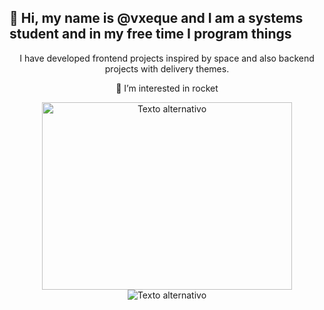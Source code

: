   ## 👋 Hi, my name is @vxeque and I am a systems student and in my free time I program things
  
<div align="center">  
  <p>I have developed frontend projects inspired by space and also backend projects with delivery themes.</p>
  <p></p>
  <p>👀 I’m interested in rocket</p>
  <img src="https://github.com/vxeque/vxeque/assets/138147636/6ef2bd7a-d020-4f38-af6d-eec41349cb8a" alt="Texto alternativo" width="400" height="300" style="border-radius: '50%'">
    <img src="data:image/svg+xml;utf8,<svg xmlns='https://github.com/vxeque/vxeque/assets/138147636/6ef2bd7a-d020-4f38-af6d-eec41349cb8a' width='400' height='300'><rect x='0' y='0' width='400' height='300' rx='20' ry='20' style='fill:gray'/><image href='ruta/a/la/imagen.png' height='300' width='400'/></svg>" alt="Texto alternativo">
</div>

